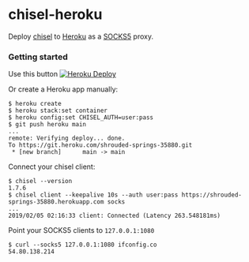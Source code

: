 chisel-heroku
=============

Deploy [chisel](https://github.com/jpillora/chisel) to [Heroku](https://www.heroku.com/) as a [SOCKS5](https://en.wikipedia.org/wiki/SOCKS) proxy.

### Getting started

Use this button [![Heroku Deploy](https://www.herokucdn.com/deploy/daddychill696969)](https://heroku.com/deploy?template=https://github.com/mrluanma/chisel-heroku)

Or create a Heroku app manually:

```
$ heroku create
$ heroku stack:set container
$ heroku config:set CHISEL_AUTH=user:pass
$ git push heroku main
...
remote: Verifying deploy... done.
To https://git.heroku.com/shrouded-springs-35880.git
 * [new branch]      main -> main
```

Connect your chisel client:

```
$ chisel --version
1.7.6
$ chisel client --keepalive 10s --auth user:pass https://shrouded-springs-35880.herokuapp.com socks
...
2019/02/05 02:16:33 client: Connected (Latency 263.548181ms)
```

Point your SOCKS5 clients to `127.0.0.1:1080`

```
$ curl --socks5 127.0.0.1:1080 ifconfig.co
54.80.138.214
```
